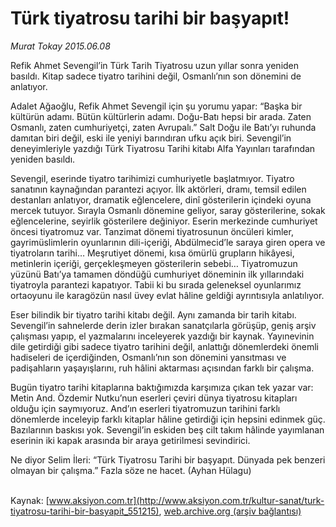 # Türk tiyatrosu tarihi bir başyapıt!

*Murat Tokay 2015.06.08*

<div class="pNewsDetailMainContent ctx_content" itemprop="articleBody">
 <p>
  Refik Ahmet Sevengil’in Türk Tarih Tiyatrosu uzun yıllar sonra yeniden basıldı. Kitap sadece tiyatro tarihini değil, Osmanlı’nın son dönemini de anlatıyor.
 </p>
 <p>
  Adalet Ağaoğlu, Refik Ahmet Sevengil için şu yorumu yapar: “Başka bir kültürün adamı. Bütün kültürlerin adamı. Doğu-Batı hepsi bir arada. Zaten Osmanlı, zaten cumhuriyetçi, zaten Avrupalı.” Salt Doğu ile Batı’yı ruhunda damıtan biri değil, eski ile yeniyi barındıran ufku açık biri. Sevengil’in deneyimleriyle yazdığı Türk Tiyatrosu Tarihi kitabı Alfa Yayınları tarafından yeniden basıldı.
 </p>
 <p>
  Sevengil, eserinde tiyatro tarihimizi cumhuriyetle başlatmıyor. Tiyatro sanatının kaynağından parantezi açıyor. İlk aktörleri, dramı, temsil edilen destanları anlatıyor, dramatik eğlencelere, dinî gösterilerin içindeki oyuna mercek tutuyor. Sırayla Osmanlı dönemine geliyor, saray gösterilerine, sokak eğlencelerine, seyirlik gösterilere değiniyor. Eserin merkezinde cumhuriyet öncesi tiyatromuz var. Tanzimat dönemi tiyatrosunun öncüleri kimler, gayrimüslimlerin oyunlarının dili-içeriği, Abdülmecid’le saraya giren opera ve tiyatroların tarihi… Meşrutiyet dönemi, kısa ömürlü grupların hikâyesi, metinlerin içeriği, gerçekleşmeyen gösterilerin sebebi… Tiyatromuzun yüzünü Batı’ya tamamen döndüğü cumhuriyet döneminin ilk yıllarındaki tiyatroyla parantezi kapatıyor. Tabii ki bu sırada geleneksel oyunlarımız ortaoyunu ile karagözün nasıl üvey evlat hâline geldiği ayrıntısıyla anlatılıyor.
 </p>
 <p>
  Eser bilindik bir tiyatro tarihi kitabı değil. Aynı zamanda bir tarih kitabı. Sevengil’in sahnelerde derin izler bırakan sanatçılarla görüşüp, geniş arşiv çalışması yapıp, el yazmalarını inceleyerek yazdığı bir kaynak. Yayınevinin dile getirdiği gibi sadece tiyatro tarihini değil, anlattığı dönemlerdeki önemli hadiseleri de içerdiğinden, Osmanlı’nın son dönemini yansıtması ve padişahların yaşayışlarını, ruh hâlini aktarması açısından farklı bir çalışma.
 </p>
 <p>
  Bugün tiyatro tarihi kitaplarına baktığımızda karşımıza çıkan tek yazar var: Metin And. Özdemir Nutku’nun eserleri çeviri dünya tiyatrosu kitapları olduğu için saymıyoruz. And’ın eserleri tiyatromuzun tarihini farklı dönemlerde inceleyip farklı kitaplar hâline getirdiği için hepsini edinmek güç. Bazılarının baskısı yok. Sevengil’in eskiden beş cilt takım hâlinde yayımlanan eserinin iki kapak arasında bir araya getirilmesi sevindirici.
 </p>
 <p>
  Ne diyor Selim İleri: “Türk Tiyatrosu Tarihi bir başyapıt. Dünyada pek benzeri olmayan bir çalışma.” Fazla söze ne hacet. (Ayhan Hülagu)
  <br>
  </br>
 </p>
</div>


Kaynak: [www.aksiyon.com.tr](http://www.aksiyon.com.tr/kultur-sanat/turk-tiyatrosu-tarihi-bir-basyapit_551215), [web.archive.org (arşiv bağlantısı)](http://web.archive.org/web/20151220002410/http://www.aksiyon.com.tr/kultur-sanat/turk-tiyatrosu-tarihi-bir-basyapit_551215)
